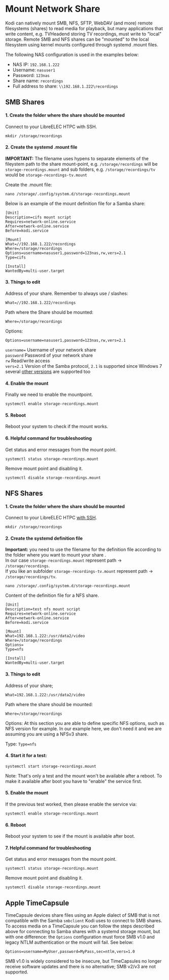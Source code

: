 # Mount Network Share

Kodi can natively mount SMB, NFS, SFTP, WebDAV \(and more\) remote filesystems \(shares\) to read media for playback, but many applications that write content, e.g. TVHeadend storing TV recordings, must write to "local" storage. Remote SMB and NFS shares can be "mounted" to the local filesystem using kernel mounts configured through systemd .mount files.

The following NAS configuration is used in the examples below:

* NAS IP: `192.168.1.222`
* Username: `nasuser1` 
* Password: `123nas`
* Share name: `recordings`
* Full address to share: `\\192.168.1.222\recordings`

## SMB Shares

#### 1. Create the folder where the share should be mounted

Connect to your LibreELEC HTPC with SSH.

`mkdir /storage/recordings`

#### 2. Create the systemd .mount file

**IMPORTANT:** The filename uses hypens to separate elements of the fileystem path to the share mount-point, e.g. `/storage/recordings` will be `storage-recordings.mount` and sub folders, e.g. `/storage/recordings/tv` would be `storage-recordings-tv.mount`

Create the .mount file:

`nano /storage/.config/system.d/storage-recordings.mount`

Below is an example of the mount definition file for a Samba share:

```text
[Unit]
Description=cifs mount script
Requires=network-online.service
After=network-online.service
Before=kodi.service

[Mount]
What=//192.168.1.222/recordings
Where=/storage/recordings
Options=username=nasuser1,password=123nas,rw,vers=2.1
Type=cifs

[Install]
WantedBy=multi-user.target
```

#### 3. Things to edit

Address of your share. Remember to always use / slashes:

`What=//192.168.1.222/recordings`

Path where the Share should be mounted:

`Where=/storage/recordings`

Options:

`Options=username=nasuser1,password=123nas,rw,vers=2.1`

`username=` Username of your network share  
`password` Password of your network share  
`rw` Read/write access  
`vers=2.1` Version of the Samba protocol, `2.1` is supported since Windows 7 several [other versions](https://wiki.samba.org/index.php/Samba3/SMB2#Introduction) are supported too

#### 4. Enable the mount

Finally we need to enable the mountpoint.

`systemctl enable storage-recordings.mount`

#### 5. Reboot

Reboot your system to check if the mount works.

#### 6. Helpful command for troubleshooting

Get status and error messages from the mount point.

`systemctl status storage-recordings.mount`

Remove mount point and disabling it.

`systemctl disable storage-recordings.mount`

## NFS Shares

#### 1. Create the folder where the share should be mounted

Connect to your LibreELEC HTPC [with SSH](/accessing_libreelec).

`mkdir /storage/recordings`

#### 2. Create the systemd definition file

**Important:** you need to use the filename for the definition file according to the folder where you want to mount your share .  
In our case `storage-recordings.mount` represent path -&gt; `/storage/recordings`.  
If you like an subfolder `storage-recordings-tv.mount` represent path -&gt; `/storage/recordings/tv`.

`nano /storage/.config/system.d/storage-recordings.mount`

Content of the definition file for a NFS share.

```text
[Unit]
Description=test nfs mount script
Requires=network-online.service
After=network-online.service
Before=kodi.service

[Mount]
What=192.168.1.222:/usr/data2/video
Where=/storage/recordings
Options=
Type=nfs

[Install]
WantedBy=multi-user.target
```

#### 3. Things to edit

Address of your share;

`What=192.168.1.222:/usr/data2/video`

Path where the share should be mounted:

`Where=/storage/recordings`

Options: At this section you are able to define specific NFS options, such as NFS version for example. In our example here, we don't need it and we are assuming you are using a NFSv3 share.

Type: `Type=nfs`

#### 4. Start it for a test:

`systemctl start storage-recordings.mount`

Note: That's only a test and the mount won't be available after a reboot. To make it available after boot you have to "enable" the service first.

#### 5. Enable the mount

If the previous test worked, then please enable the service via:

`systemctl enable storage-recordings.mount`

#### 6. Reboot

Reboot your system to see if the mount is available after boot.

#### 7. Helpful command for troubleshooting

Get status and error messages from the mount point.

`systemctl status storage-recordings.mount`

Remove mount point and disabling it.

`systemctl disable storage-recordings.mount`

## **Apple TimeCapsule**

TimeCapsule devices share files using an Apple dialect of SMB that is not compatible with the Samba `smbclient` Kodi uses to connect to SMB shares. To access media on a TimeCapsule you can follow the steps described above for connecting to Samba shares with a systemd storage mount, but with one difference: the `Options` configuration must force SMB v1.0 and legacy NTLM authentication or the mount will fail. See below:

```text
Options=username=MyUser,password=MyPass,sec=ntlm,vers=1.0
```

SMB v1.0 is widely considered to be insecure, but TimeCapsules no longer receive software updates and there is no alternative; SMB v2/v3 are not supported.

